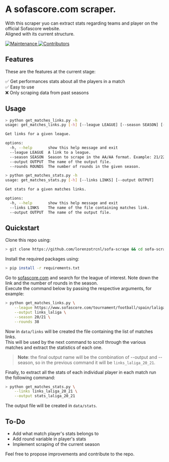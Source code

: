 # A sofascore.com scraper.

With this scraper yuo can extract stats regarding teams and player on the official Sofascore website.  
Aligned with its current structure.

<p align="left">
  <a href="">
    <img alt="Maintenance" src="https://img.shields.io/maintenance/yes/2022" target="_blank" />
  </a>
  
  <a href="">
    <img alt="Contributors" src="https://img.shields.io/github/contributors/lorenzotrcnl/sofa-scrape" target="_blank" />
  </a>  
</p>

## Features
These are the features at the current stage:

✅ Get performances stats about all the players in a match  
✅ Easy to use  
❌ Only scraping data from past seasons  

## Usage
``` sh
> python get_matches_links.py -h  
usage: get_matches_links.py [-h] [--league LEAGUE] [--season SEASON] [--output OUTPUT] [--rounds ROUNDS]

Get links for a given league.

options:
  -h, --help       show this help message and exit
  --league LEAGUE  A link to a league.
  --season SEASON  Season to scrape in the AA/AA format. Example: 21/22
  --output OUTPUT  The name of the output file.
  --rounds ROUNDS  The number of rounds in the given season.
```

``` sh
> python get_matches_stats.py -h  
usage: get_matches_stats.py [-h] [--links LINKS] [--output OUTPUT]

Get stats for a given matches links.

options:
  -h, --help       show this help message and exit
  --links LINKS    The name of the file containing matches link.
  --output OUTPUT  The name of the output file.

```


## Quickstart
Clone this repo using:

``` sh
> git clone https://github.com/lorenzotrcnl/sofa-scrape && cd sofa-scrape
```
  
Install the required packages using:

``` sh
> pip install -r requirements.txt
```
  
Go to [sofascore.com](https://sofascore.com) and search for the league of interest. Note down the link and the number of rounds in the season.  
Execute the command below by passing the respective arguments, for example:

``` sh
> python get_matches_links.py \
    --league https://www.sofascore.com/tournament/football/spain/laliga/8 \
    --output links_laliga \
    --season 20/21 \
    --rounds 38
```

Now in ```data/links``` will be created the file containing the list of matches links.  
This will be used by the next command to scroll through the various matches and extract the statistics of each one.

> **Note**: the final output name will be the combination of --output and --season, so in the previous command it will be ```links_laliga_20_21```.

Finally, to extract all the stats of each individual player in each match run the following command:

``` sh
> python get_matches_stats.py \
    --links links_laliga_20_21 \
    --output stats_laliga_20_21
```

The output file will be created in ```data/stats```.

## To-Do
- Add what match player's stats belongs to
- Add round variable in player's stats
- Implement scraping of the current season

Feel free to propose improvements and contribute to the repo.